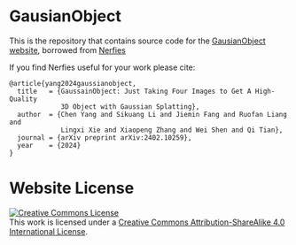 # GausianObject

This is the repository that contains source code for the [GausianObject website](https://gaussianobject.github.io), borrowed from [Nerfies](https://nerfies.github.io)

If you find Nerfies useful for your work please cite:

```text
@article{yang2024gaussianobject,
  title   = {GaussainObject: Just Taking Four Images to Get A High-Quality
             3D Object with Gaussian Splatting},
  author  = {Chen Yang and Sikuang Li and Jiemin Fang and Ruofan Liang and
             Lingxi Xie and Xiaopeng Zhang and Wei Shen and Qi Tian},
  journal = {arXiv preprint arXiv:2402.10259},
  year    = {2024}
}
```

# Website License

<a rel="license" href="http://creativecommons.org/licenses/by-sa/4.0/"><img alt="Creative Commons License" style="border-width:0" src="https://i.creativecommons.org/l/by-sa/4.0/88x31.png" /></a><br />This work is licensed under a <a rel="license" href="http://creativecommons.org/licenses/by-sa/4.0/">Creative Commons Attribution-ShareAlike 4.0 International License</a>.
